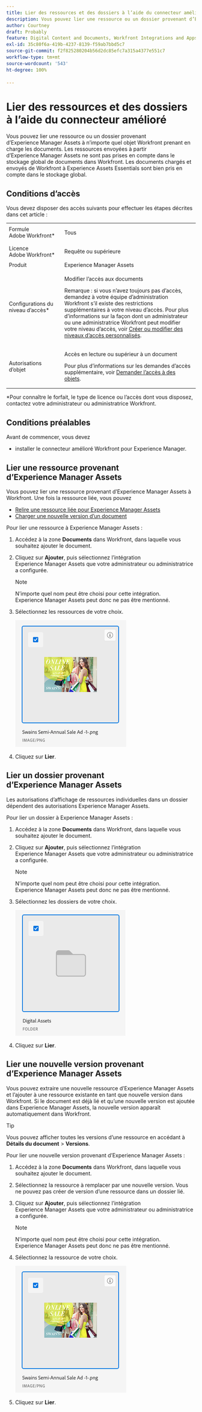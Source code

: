 ```yaml
---
title: Lier des ressources et des dossiers à l’aide du connecteur amélioré
description: Vous pouvez lier une ressource ou un dossier provenant d’Experience Manager Assets à n’importe quel objet Workfront prenant en charge les documents.
author: Courtney
draft: Probably
feature: Digital Content and Documents, Workfront Integrations and Apps
exl-id: 35c80f6a-419b-4237-8139-f59ab7bbd5c7
source-git-commit: f2f825280204b56d2dc85efc7a315a4377e551c7
workflow-type: tm+mt
source-wordcount: '543'
ht-degree: 100%

---
```


# Lier des ressources et des dossiers à l’aide du connecteur amélioré

Vous pouvez lier une ressource ou un dossier provenant d’Experience Manager Assets à n’importe quel objet Workfront prenant en charge les documents. Les ressources envoyées à partir d’Experience Manager Assets ne sont pas prises en compte dans le stockage global de documents dans Workfront. Les documents chargés et envoyés de Workfront à Experience Assets Essentials sont bien pris en compte dans le stockage global.

## Conditions d’accès

Vous devez disposer des accès suivants pour effectuer les étapes décrites dans cet article :

<table style="table-layout:auto"> 
 <col> 
 <col> 
 <tbody> 
  <tr> 
   <td role="rowheader">Formule Adobe Workfront*</td> 
   <td> <p>Tous</p> </td> 
  </tr> 
  <tr> 
   <td role="rowheader">Licence Adobe Workfront*</td> 
   <td> <p>Requête ou supérieure</p> </td> 
  </tr> 
  <tr> 
   <td role="rowheader">Produit</td> 
   <td>Experience Manager Assets </td> 
  </tr> 
  <tr> 
   <td role="rowheader">Configurations du niveau d’accès*</td> 
   <td> <p>Modifier l’accès aux documents</p> <p>Remarque : si vous n’avez toujours pas d’accès, demandez à votre équipe d’administration Workfront s’il existe des restrictions supplémentaires à votre niveau d’accès. Pour plus d’informations sur la façon dont un administrateur ou une administratrice Workfront peut modifier votre niveau d’accès, voir <a href="../../../administration-and-setup/add-users/configure-and-grant-access/create-modify-access-levels.md" class="MCXref xref">Créer ou modifier des niveaux d’accès personnalisés</a>.</p> </td> 
  </tr> 
  <tr> 
   <td role="rowheader">Autorisations d’objet</td> 
   <td> <p>Accès en lecture ou supérieur à un document</p> <p>Pour plus d’informations sur les demandes d’accès supplémentaire, voir <a href="../../../workfront-basics/grant-and-request-access-to-objects/request-access.md" class="MCXref xref">Demander l’accès à des objets</a>.</p> </td> 
  </tr> 
 </tbody> 
</table>

&#42;Pour connaître le forfait, le type de licence ou l’accès dont vous disposez, contactez votre administrateur ou administratrice Workfront.

## Conditions préalables

Avant de commencer, vous devez

* installer le connecteur amélioré Workfront pour Experience Manager.

## Lier une ressource provenant d’Experience Manager Assets

Vous pouvez lier une ressource provenant d’Experience Manager Assets à Workfront. Une fois la ressource liée, vous pouvez

* [Relire une ressource liée pour Experience Manager Assets](../../../documents/workfront-and-experience-manager-integrations/workfront-for-experience-manager-enhanced-connector/enhanced-connector-proof-asset.md)
* [Charger une nouvelle version d’un document](../../../documents/managing-documents/upload-new-document-version.md)

Pour lier une ressource à Experience Manager Assets :

1. Accédez à la zone **Documents** dans Workfront, dans laquelle vous souhaitez ajouter le document.
1. Cliquez sur **Ajouter**, puis sélectionnez l’intégration Experience Manager Assets que votre administrateur ou administratrice a configurée.

   >[!NOTE]
   >
   >N’importe quel nom peut être choisi pour cette intégration. Experience Manager Assets peut donc ne pas être mentionné.

1. Sélectionnez les ressources de votre choix.

   ![](assets/select-an-asset.png)

1. Cliquez sur **Lier**.

## Lier un dossier provenant d’Experience Manager Assets

Les autorisations d’affichage de ressources individuelles dans un dossier dépendent des autorisations Experience Manager Assets.

Pour lier un dossier à Experience Manager Assets :

1. Accédez à la zone **Documents** dans Workfront, dans laquelle vous souhaitez ajouter le document.
1. Cliquez sur **Ajouter**, puis sélectionnez l’intégration Experience Manager Assets que votre administrateur ou administratrice a configurée.

   >[!NOTE]
   >
   >N’importe quel nom peut être choisi pour cette intégration. Experience Manager Assets peut donc ne pas être mentionné.

1. Sélectionnez les dossiers de votre choix.

   ![](assets/select-a-folder.png)

1. Cliquez sur **Lier**.

## Lier une nouvelle version provenant d’Experience Manager Assets

Vous pouvez extraire une nouvelle ressource d’Experience Manager Assets et l’ajouter à une ressource existante en tant que nouvelle version dans Workfront. Si le document est déjà lié et qu’une nouvelle version est ajoutée dans Experience Manager Assets, la nouvelle version apparaît automatiquement dans Workfront.

>[!TIP]
>
>Vous pouvez afficher toutes les versions d’une ressource en accédant à **Détails du document** > **Versions**.

Pour lier une nouvelle version provenant d’Experience Manager Assets :

1. Accédez à la zone **Documents** dans Workfront, dans laquelle vous souhaitez ajouter le document.
1. Sélectionnez la ressource à remplacer par une nouvelle version. Vous ne pouvez pas créer de version d’une ressource dans un dossier lié.
1. Cliquez sur **Ajouter**, puis sélectionnez l’intégration Experience Manager Assets que votre administrateur ou administratrice a configurée.

   >[!NOTE]
   >
   >N’importe quel nom peut être choisi pour cette intégration. Experience Manager Assets peut donc ne pas être mentionné.

1. Sélectionnez la ressource de votre choix.

   ![](assets/select-an-asset.png)

1. Cliquez sur **Lier**.
